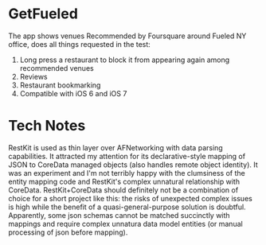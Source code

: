 GetFueled
=========

The app shows venues Recommended by Foursquare around Fueled NY office, does all things requested in the test:
1. Long press a restaurant to block it from appearing again among recommended venues
2. Reviews
3. Restaurant bookmarking
4. Compatible with iOS 6 and iOS 7

Tech Notes
==========

RestKit is used as thin layer over AFNetworking with data parsing capabilities. It attracted my attention for 
its declarative-style mapping of JSON to CoreData managed objects (also handles remote object identity).
It was an experiment and I'm not terribly happy with the clumsiness of the entity mapping code and RestKit's 
complex unnatural relationship with CoreData. RestKit+CoreData should definitely not be a combination of choice
for a short project like this: the risks of unexpected complex issues is high while the benefit of a quasi-general-purpose
solution is doubtful. Apparently, some json schemas cannot be matched succinctly with mappings and require complex
unnatura data model entities (or manual processing of json before mapping).
